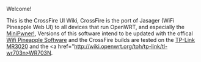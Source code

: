 Welcome!

This is the CrossFire UI Wiki, CrossFire is the port of Jasager (WiFi Pineapple Web UI) to all devices that run OpenWRT, and especially the <a href="http://minipwner.com/">MiniPwner!</a>, Versions of this software intend to be updated with the offical <a href="http://github.com/sebkinne/wifipineapple">Wifi Pineapple Software</a> and the CrossFire builds are tested on the <a href="http://wiki.openwrt.org/toh/tp-link/tl-mr3020">TP-Link MR3020</a> and the <a href="http://wiki.openwrt.org/toh/tp-link/tl-wr703n>WR703N</a>.
